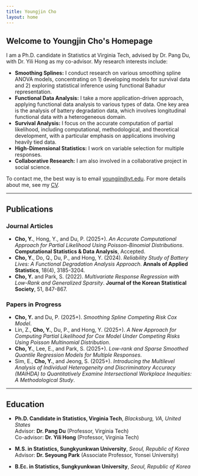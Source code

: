 ```yaml
---
title: Youngjin Cho
layout: home
---
```


## Welcome to Youngjin Cho's Homepage

I am a Ph.D. candidate in Statistics at Virginia Tech, advised by Dr. Pang Du, with Dr. Yili Hong as my co-advisor. My research interests include:

- **Smoothing Splines:** I conduct research on various smoothing spline ANOVA models, concentrating on 1) developing models for survival data and 2) exploring statistical inference using functional Bahadur representation.
- **Functional Data Analysis:** I take a more application-driven approach, applying functional data analysis to various types of data. One key area is the analysis of battery degradation data, which involves longitudinal functional data with a heterogeneous domain.  
- **Survival Analysis:** I focus on the accurate computation of partial likelihood, including computational, methodological, and theoretical development, with a particular emphasis on applications involving heavily tied data. 
- **High-Dimensional Statistics:** I work on variable selection for multiple responses.
- **Collaborative Research:** I am also involved in a collaborative project in social science.  

To contact me, the best way is to email [youngjin@vt.edu](mailto:youngjin@vt.edu). For more details about me, see my [CV](link-to-your-CV).

---

## Publications

### Journal Articles
- **Cho, Y.**, Hong, Y., and Du, P. (2025+). *An Accurate Computational Approach for Partial Likelihood Using Poisson-Binomial Distributions*. **Computational Statistics & Data Analysis**, Accepted.  
- **Cho, Y.**, Do, Q., Du, P., and Hong, Y. (2024). *Reliability Study of Battery Lives: A Functional Degradation Analysis Approach*. **Annals of Applied Statistics**, 18(4), 3185-3204.  
- **Cho, Y.** and Park, S. (2022). *Multivariate Response Regression with Low-Rank and Generalized Sparsity*. **Journal of the Korean Statistical Society**, 51, 847-867.  

### Papers in Progress
- **Cho, Y.** and Du, P. (2025+). *Smoothing Spline Competing Risk Cox Model*.  
- Lin, Z., **Cho, Y.**, Du, P., and Hong, Y. (2025+). *A New Approach for Computing Partial Likelihood for Cox Model Under Competing Risks Using Poisson Multinomial Distribution*.  
- **Cho, Y.**, Lee, E., and Park, S. (2025+). *Low-rank and Sparse Smoothed Quantile Regression Models for Multiple Responses*.  
- Sim, E., **Cho, Y.**, and Jeong, S. (2025+). *Introducing the Multilevel Analysis of Individual Heterogeneity and Discriminatory Accuracy (MAIHDA) to Quantitatively Examine Intersectional Workplace Inequities: A Methodological Study*.  

---

## Education

- **Ph.D. Candidate in Statistics, Virginia Tech**, *Blacksburg, VA, United States*  
  Advisor: **Dr. Pang Du** (Professor, Virginia Tech)  
  Co-advisor: **Dr. Yili Hong** (Professor, Virginia Tech)  

- **M.S. in Statistics, Sungkyunkwan University**, *Seoul, Republic of Korea*  
  Advisor: **Dr. Seyoung Park** (Associate Professor, Yonsei University)  

- **B.Ec. in Statistics, Sungkyunkwan University**, *Seoul, Republic of Korea*  
